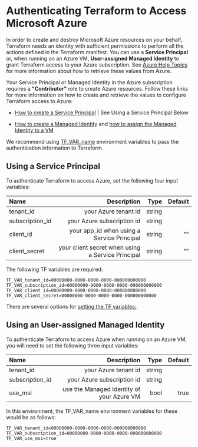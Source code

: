 # Authenticating Terraform to Access Microsoft Azure

In order to create and destroy Microsoft Azure resources on your behalf, Terraform needs an identity with sufficient permissions to perform all the actions defined in the Terraform manifest. You can use a **Service Principal** or, when running on an Azure VM, **User-assigned Managed Identity** to grant Terraform access to your Azure subscription. See [Azure Help Topics](./AzureHelpTopics.md) for more information about how to retrieve these values from Azure.

Your Service Principal or Managed Identity in the Azure subscription requires a **"Contributor"** role to create Azure resources. Follow these links for more information on how to create and retrieve the values to configure Terraform access to Azure: 

- [How to create a Service Principal](./AzureHelpTopics.md#how-to-create-service-principal-using-azurecli) | See Using a Service Principal Below

- [How to create a Managed Identity](./AzureHelpTopics.md#how-to-create-a-user-assigned-managed-identity-with-contributor-role) and [how to assign the Managed Identity to a VM](./AzureHelpTopics.md#how-to-assign-a-user-assigned-managed-identity-to-a-vm)

We recommend using [TF_VAR_name](https://www.terraform.io/docs/cli/config/environment-variables.html#tf_var_name) environment variables to pass the authentication information to Terraform. 

## Using a Service Principal

To authenticate Terraform to access Azure, set the following four input variables:

| Name | Description | Type | Default |
| :--- | ---: | ---: | ---: |
| tenant_id | your Azure tenant id | string  | |
| subscription_id | your Azure subscription id | string  | |
| client_id | your app_id when using a Service Principal | string | "" |
| client_secret | your client secret when using a Service Principal| string | ""|

The following TF variables are required:

```
TF_VAR_tenant_id=00000000-0000-0000-0000-000000000000
TF_VAR_subscription_id=00000000-0000-0000-0000-000000000000
TF_VAR_client_id=00000000-0000-0000-0000-000000000000
TF_VAR_client_secret=00000000-0000-0000-0000-000000000000
```

There are several options for [setting the TF variables:](TerraformUsage.md).

## Using an User-assigned Managed Identity

To authenticate Terraform to access Azure when running on an Azure VM, you will need to set the following three input variables:

| Name | Description | Type | Default |
| :--- | ---: | ---: | ---: |
| tenant_id | your Azure tenant id | string  | |
| subscription_id | your Azure subscription id | string  | |
| use_msi | use the Managed Identity of your Azure VM | bool | true |

In this environment, the TF_VAR_name environment variables for these would be as follows:

```
TF_VAR_tenant_id=00000000-0000-0000-0000-000000000000
TF_VAR_subscription_id=00000000-0000-0000-0000-000000000000
TF_VAR_use_msi=true
```

